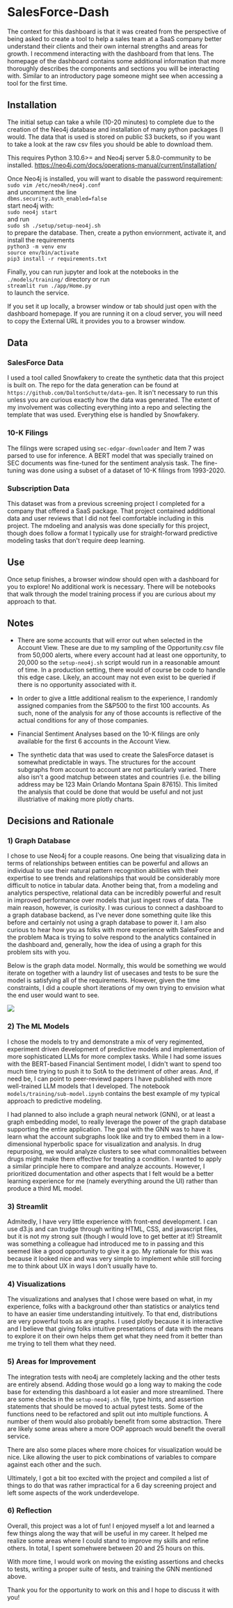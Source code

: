 # SalesForce-Dash

The context for this dashboard is that it was created from the perspective of
being asked to create a tool to help a sales team at a SaaS company better
understand their clients and their own internal strengths and areas for growth.
I recommend interacting with the dashboard from that lens. The homepage of the
dashboard contains some additional information that more thoroughly describes
the components and sections you will be interacting with. Similar to an
introductory page someone might see when accessing a tool for the first time.

## Installation
The initial setup can take a while (10-20 minutes) to complete due to the creation of the Neo4j database and installation of many python packages (I would. The data that is used is stored on public S3 buckets, so if you want to take a look at the raw csv files you should be able to download them.

This requires Python 3.10.6>= and Neo4j server 5.8.0-community to be installed.
https://neo4j.com/docs/operations-manual/current/installation/

Once Neo4j is installed, you will want to disable the password requirement:
`sudo vim /etc/neo4h/neo4j.conf`  
and uncomment the line  
`dbms.security.auth_enabled=false`  
start neo4j with:  
`sudo neo4j start`  
and run  
`sudo sh ./setup/setup-neo4j.sh`  
to prepare the database. Then, create a python enviornment, activate it, and install the requirements  
`python3 -m venv env`  
`source env/bin/activate`  
`pip3 install -r requirements.txt`  

Finally, you can run jupyter and look at the notebooks in the `./models/training/` directory or run  
`streamlit run ./app/Home.py`  
to launch the service.  

If you set it up locally, a browser window or tab should just open with the dashboard homepage. If you are running it on a cloud server, you will need to copy the External URL it provides you to a browser window.

## Data
### SalesForce Data
I used a tool called Snowfakery to create the synthetic data that this project is built on. The repo for the data generation can be found at `https://github.com/DaltonSchutte/data-gen`. It isn't necessary to run this unless you are curious exactly how the data was generated. The extent of my involvement was collecting everything into a repo and selecting the template that was used. Everything else is handled by Snowfakery.

### 10-K Filings
The filings were scraped using `sec-edgar-downloader` and Item 7 was parsed to
use for inference. A BERT model that was specially trained on SEC documents was
fine-tuned for the sentiment analysis task. The fine-tuning was done using a
subset of a dataset of 10-K filings from 1993-2020.

### Subscription Data
This dataset was from a previous screening project I completed for a company
that offered a SaaS package. That project contained additional data and user
reviews that I did not feel comfortable including in this project. The mdoeling
and analysis was done specially for this project, though does follow a format I
typically use for straight-forward predictive modeling tasks that don't require
deep learning.

## Use
Once setup finishes, a browser window should open with a dashboard for you to explore! No additional work is necessary. There will be notebooks that walk through the model training process if you are curious about my approach to that.

## Notes
- There are some accounts that will error out when selected in the Account
  View. These are due to my sampling of the Opportunity.csv file from 50,000
  alerts, where every account had at least one opportunity, to 20,000 so the
  `setup-neo4j.sh` script would run in a reasonable amount of time. In a
  production setting, there would of course be code to handle this edge case.
  Likely, an account may not even exist to be queried if there is no
  opportunity associated with it.

- In order to give a little additional realism to the experience, I randomly
  assigned companies from the S&P500 to the first 100 accounts. As such,
  none of the analysis for any of those accounts is reflective of the actual
  conditions for any of those companies.
  
- Financial Sentiment Analyses based on the 10-K filings are only available for the first 6 accounts in the Account View.

- The synthetic data that was used to create the SalesForce dataset is somewhat
  predictable in ways. The structures for the account subgraphs from account to
  account are not particularly varied. There also isn't a good matchup between
  states and countries (i.e. the billing address may be 123 Main Orlando
  Montana Spain 87615). This limited the analysis that could be done that would
  be useful and not just illustriative of making more plotly charts.

## Decisions and Rationale
### 1) Graph Database
I chose to use Neo4j for a couple reasons. One being that visualizing data in terms of relationships between entities can be powerful and allows an individual to use their natural pattern recognition abilities with their expertise to see trends and relationships that would be considerably more difficult to notice in tabular data. Another being that, from a modeling and analytics perspective, relational data can be incredibly powerful and result in improved performance over models that just ingest rows of data. The main reason, however, is curiosity. I was curious to connect a dashboard to a graph database backend, as I've never done something quite like this before and certainly not using a graph database to power it. I am also curious to hear how you as folks with more experience with SalesForce and the problem Maca is trying to solve respond to the analytics contained in the dashboard and, generally, how the idea of using a graph for this problem sits with you.

Below is the graph data model. Normally, this would be something we would iterate on together with a laundry list of usecases and tests to be sure the model is satisfying all of the requirements. However, given the time constraints, I did a couple short iterations of my own trying to envision what the end user would want to see.

![](./assets/maca-graph-model.png)

### 2) The ML Models
I chose the models to try and demonstrate a mix of very regimented, experiment driven development of predictive models and implementation of more sophisticated LLMs for more complex tasks. While I had some issues with the BERT-based Financial Sentiment model, I didn't want to spend too much time trying to push it to SotA to the detriment of other areas. And, if need be, I can point to peer-reviewd papers I have published with more well-trained LLM models that I developed. The notebook `models/training/sub-model.ipynb` contains the best example of my typical approach to predictive modeling.

I had planned to also include a graph neural network (GNN), or at least a graph embedding model, to really leverage the power of the graph database supporting the entire application. The goal with the GNN was to have it learn what the account subgraphs look like and try to embed them in a low-dimensional hyperbolic space for visualization and analysis. In drug repurposing, we would analyze clusters to see what commonalities between drugs might make them effective for treating a condition. I wanted to apply a similar principle here to compare and analyze accounts. However, I prioritized documentation and other aspects that I felt would be a better learning experience for me (namely everything around the UI) rather than produce a third ML model.

### 3) Streamlit
Admitedly, I have very little experience with front-end development. I can use d3.js and can trudge through writing HTML, CSS, and javascript files, but it is not my strong suit (though I would love to get better at it!) Streamlit was something a colleague had introduced me to in passing and this seemed like a good opportunity to give it a go. My rationale for this was because it looked nice and was very simple to implement while still forcing me to think about UX in ways I don't usually have to.

### 4) Visualizations
The visualizations and analyses that I chose were based on what, in my experience, folks with a background other than statistics or analytics tend to have an easier time understanding intuitively. To that end, distributions are very powerful tools as are graphs. I used plotly because it is interactive and I believe that giving folks intuitive presentations of data with the means to explore it on their own helps them get what they need from it better than me trying to tell them what they need.

### 5) Areas for Improvement
The integration tests with neo4j are completely lacking and the other tests are entirely absend. Adding those would go a long way to making the code base for extending this dashboard a lot easier and more streamlined. There are some checks in the `setup-neo4j.sh` file, type hints, and assertion statements that should be moved to actual pytest tests. Some of the functions need to be refactored and split out into multiple functions. A number of them would also probably benefit from some abstraction. There are likely some areas where a more OOP approach would benefit the overall service.

There are also some places where more choices for visualization would be nice. Like allowing the user to pick combinations of variables to compare against each other and the such.

Ultimately, I got a bit too excited with the project and compiled a list of things to do that was rather impractical for a 6 day screening project and left some aspects of the work underdevelope.

### 6) Reflection
Overall, this project was a lot of fun! I enjoyed myself a lot and learned a few things along the way that will be useful in my career. It helped me realize some areas where I could stand to improve my skills and refine others. In total, I spent somehwere between 20 and 25 hours on this.

With more time, I would work on moving the existing assertions and checks to tests, writing a proper suite of tests, and training the GNN mentioned above.

Thank you for the opportunity to work on this and I hope to discuss it with you!
